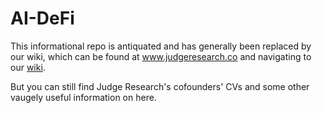 # AI-DeFi

This informational repo is antiquated and has generally been replaced by our wiki, which can be found at www.judgeresearch.co and navigating to our [wiki](https://judgeresearch.notion.site/judgeresearch/The-Judge-Research-Wiki-37d2ae0159254928b483f01fec87b576).

But you can still find Judge Research's cofounders' CVs and some other vaugely useful information on here.
